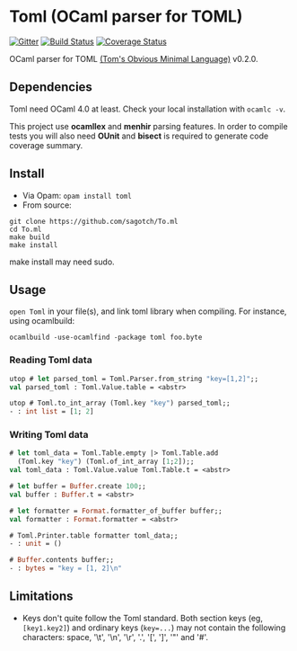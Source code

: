 # Toml (OCaml parser for TOML)

[![Gitter](https://badges.gitter.im/Join%20Chat.svg)](https://gitter.im/mackwic/To.ml?utm_source=badge&utm_medium=badge&utm_campaign=pr-badge&utm_content=badge)
[![Build Status](https://travis-ci.org/sagotch/To.ml.png?branch=master)](https://travis-ci.org/sagotch/To.ml)
[![Coverage Status](https://coveralls.io/repos/sagotch/To.ml/badge.png)](https://coveralls.io/r/sagotch/To.ml)

OCaml parser for TOML [(Tom's Obvious Minimal Language)](https://github.com/mojombo/toml) v0.2.0.

## Dependencies

Toml need OCaml 4.0 at least. Check your local installation with `ocamlc -v`.

This project use **ocamllex** and **menhir** parsing features. In order to
compile tests you will also need **OUnit** and **bisect** is required to
generate code coverage summary.

## Install

* Via Opam: `opam install toml`
* From source:
```
git clone https://github.com/sagotch/To.ml
cd To.ml
make build
make install
```
make install may need sudo.

## Usage

`open Toml` in your file(s), and link toml library when compiling. For
instance, using ocamlbuild:
```
ocamlbuild -use-ocamlfind -package toml foo.byte
```

### Reading Toml data

```ocaml
utop # let parsed_toml = Toml.Parser.from_string "key=[1,2]";;
val parsed_toml : Toml.Value.table = <abstr>

utop # Toml.to_int_array (Toml.key "key") parsed_toml;;
- : int list = [1; 2]
```

### Writing Toml data

```ocaml
# let toml_data = Toml.Table.empty |> Toml.Table.add
  (Toml.key "key") (Toml.of_int_array [1;2]);;
val toml_data : Toml.Value.value Toml.Table.t = <abstr>

# let buffer = Buffer.create 100;;
val buffer : Buffer.t = <abstr>

# let formatter = Format.formatter_of_buffer buffer;;
val formatter : Format.formatter = <abstr>

# Toml.Printer.table formatter toml_data;;
- : unit = ()

# Buffer.contents buffer;;
- : bytes = "key = [1, 2]\n"
```

## Limitations

* Keys don't quite follow the Toml standard. Both section keys (eg, `[key1.key2]`) and ordinary keys (`key=...`) may not contain the following characters: space, '\t', '\n', '\r', '.', '[', ']', '"' and '#'.
